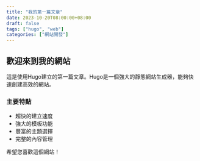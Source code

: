 ```yaml
---
title: "我的第一篇文章"
date: 2023-10-20T08:00:00+08:00
draft: false
tags: ["hugo", "web"]
categories: ["網站開發"]
---
```


## 歡迎來到我的網站

這是使用Hugo建立的第一篇文章。Hugo是一個強大的靜態網站生成器，能夠快速創建高效的網站。

### 主要特點

- 超快的建立速度
- 強大的模板功能
- 豐富的主題選擇
- 完整的內容管理

希望您喜歡這個網站！ 